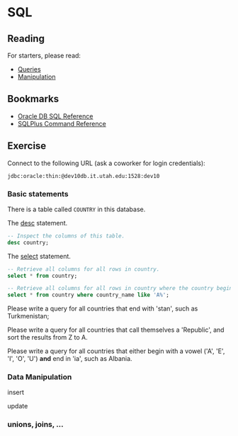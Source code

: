 # SQL

## Reading

For starters, please read:
* [Queries](https://en.wikipedia.org/wiki/SQL#Queries)
* [Manipulation](https://en.wikipedia.org/wiki/SQL#Data_manipulation)

## Bookmarks

* [Oracle DB SQL Reference](http://docs.oracle.com/cd/B19306_01/server.102/b14200/toc.htm)
* [SQLPlus Command Reference](http://docs.oracle.com/cd/B19306_01/server.102/b14357/ch12.htm#sthref1725)

## Exercise

Connect to the following URL (ask a coworker for login credentials):

```
jdbc:oracle:thin:@dev10db.it.utah.edu:1528:dev10
```

### Basic statements

There is a table called `COUNTRY` in this database.

The [desc](http://docs.oracle.com/cd/B19306_01/server.102/b14357/ch12019.htm) statement.
```sql
-- Inspect the columns of this table.
desc country;
```

The [select](http://docs.oracle.com/cd/B19306_01/server.102/b14200/statements_10002.htm#i2065646) statement.
```sql
-- Retrieve all columns for all rows in country.
select * from country;
```

```sql
-- Retrieve all columns for all rows in country where the country begins with the letter 'A'.
select * from country where country_name like 'A%';
```

Please write a query for all countries that end with 'stan', such as Turkmenistan;

Please write a query for all countries that call themselves a 'Republic', and sort the results from Z to A.

Please write a query for all countries that either begin with a vowel ('A', 'E', 'I', 'O', 'U') **and** end in 'ia', such as Albania.

### Data Manipulation

insert

update

### unions, joins, ...
